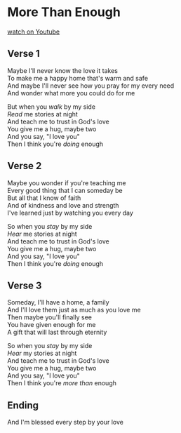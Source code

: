# More Than Enough
[watch on Youtube](https://www.youtube.com/watch?v=P7EfJRrJueY)

## Verse 1
Maybe I'll never know the love it takes  
To make me a happy home that's warm and safe  
And maybe I'll never see how you pray for my every need  
And wonder what more you could do for me  

But when you *walk* by my side  
*Read* me stories at night  
And teach me to trust in God's love  
You give me a hug, maybe two  
And you say, "I love you"  
Then I think you're *doing* enough  

## Verse 2
Maybe you wonder if you're teaching me  
Every good thing that I can someday be  
But all that I know of faith  
And of kindness and love and strength  
I've learned just by watching you every day  

So when you *stay* by my side  
*Hear* me stories at night  
And teach me to trust in God's love  
You give me a hug, maybe two  
And you say, "I love you"  
Then I think you're *doing* enough  

## Verse 3
Someday, I'll have a home, a family  
And I'll love them just as much as you love me  
Then maybe you'll finally see  
You have given enough for me  
A gift that will last through eternity  

So when you *stay* by my side  
*Hear* my stories at night  
And teach me to trust in God's love  
You give me a hug, maybe two  
And you say, "I love you"  
Then I think you're *more than* enough  

## Ending
And I'm blessed every step by your love  
